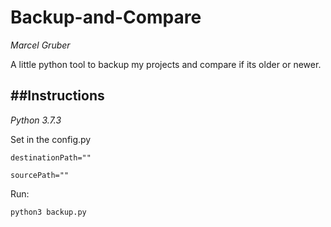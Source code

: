 # Backup-and-Compare
*Marcel Gruber*

A little python tool to backup my projects and compare if its older or newer.

##Instructions
--
*Python 3.7.3*

Set in the config.py

`destinationPath=""`

`sourcePath=""`

Run:

`python3 backup.py`


